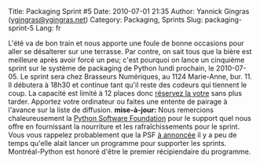 Title: Packaging Sprint #5
Date: 2010-07-01 21:35
Author: Yannick Gingras (ygingras@ygingras.net)
Category: Packaging, Sprints
Slug: packaging-sprint-5
Lang: fr

L'été va de bon train et nous apporte une foule de bonne occasions pour
aller se désalterer sur une terrasse. Par contre, on sait tous que la
bière est meilleure après avoir forcé un peu; c'est pourquoi on lance un
cinquième sprint sur le système de packaging de Python lundi prochain,
le 2010-07-05. Le sprint sera chez Brasseurs Numériques, au 1124
Marie-Anne, bur. 11. Il débutera à 18h30 et continue tant qu'il reste
des codeurs qui tiennent le coup. La capacité est limité à 12 places
donc [réservez la votre][] sans plus tarder. Apportez votre ordinateur
ou faites une entente de pairage à l'avance sur la liste de diffusion.
**mise-à-jour:** Nous remercions chaleureusement la [Python Software
Foundation][] pour le support quel nous offre en fournissant la
nourriture et les rafraîchissements pour le sprint. Vous vous rappelez
probablement que la PSF [à annoncée][] il y a peu de temps qu'elle alait
lancer un programme pour supporter les sprints. Montréal-Python est
honoré d'être le premier récipiendaire du programme.

  [réservez la votre]: http://wiki.montrealpython.org/index.php/Packaging_no.5
  [Python Software Foundation]: http://www.python.org/psf/
  [à annoncée]: http://pyfound.blogspot.com/2010/06/psf-sponsored-sprints.html
